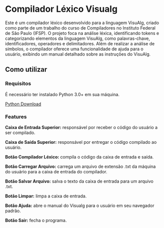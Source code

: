 # Compilador Léxico Visualg
Este é um compilador léxico desenvolvido para a linguagem VisuAlg, criado como parte de um trabalho do curso de Compiladores no Instituto Federal de São Paulo (IFSP). O projeto foca na análise léxica, identificando tokens e categorizando elementos da linguagem VisuAlg, como palavras-chave, identificadores, operadores e delimitadores. Além de realizar a análise de símbolos, o compilador oferece uma funcionalidade de ajuda para o usuário, exibindo um manual detalhado sobre as instruções do VisuAlg.

## **Como utilizar**
### **Requisitos**
É necessário ter instalado Python 3.0+ em sua máquina.

[Python Download](https://www.python.org/downloads/)

### **Features**
**Caixa de Entrada Superior:** responsável por receber o código do usuário a ser compilado.

**Caixa de Saída Superior:** responsável por entregar o código compilado ao usuário.

**Botão Compilador Léxico:** compila o código da caixa de entrada e saída.

**Botão Carregar Arquivo:** carrega um arquivo de extensão .txt da máquina do usuário para a caixa de entrada do compilador.

**Botão Salvar Arquivo:** salva o texto da caixa de entrada para um arquivo .txt.

**Botão Limpar:** limpa a caixa de entrada.

**Botão Ajuda:** abre o manual do Visualg para o usuário em seu navegador padrão.

**Botão Sair:** fecha o programa.

